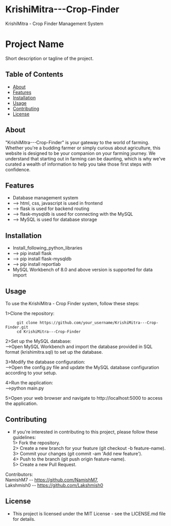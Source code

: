 # KrishiMitra---Crop-Finder
KrishiMitra - Crop Finder Management System 

# Project Name

Short description or tagline of the project.

## Table of Contents

- [About](#about)
- [Features](#features)
- [Installation](#installation)
- [Usage](#usage)
- [Contributing](#contributing)
- [License](#license)




## About

"KrishiMitra---Crop-Finder" is your gateway to the world of farming. Whether you're a budding farmer or simply curious
            about agriculture, this website is designed to be your companion on your farming journey. We understand that
            starting out in farming can be daunting, which is why we've curated a wealth of information to help you take
            those first steps with confidence.


## Features

- Database management system 
- --> html, css, javascript is used in frontend
- --> flask is used for backend routing
- --> flask-mysqldb is used for connecting with the MySQL
- --> MySQL is used for database storage


## Installation

- Install_following_python_libraries
- --> pip install flask
- --> pip install flask-mysqldb
- --> pip install reportlab
- MySQL Workbench of 8.0 and above version is supported for data import

## Usage

 To use the KrishiMitra - Crop Finder system, follow these steps:  

 1>Clone the repository:  

         git clone https://github.com/your_username/KrishiMitra---Crop-Finder.git  
         cd KrishiMitra---Crop-Finder 

 2>Set up the MySQL database:  
-->Open MySQL Workbench and import the database provided in SQL format (krishimitra.sql) to set up the database.  

 3>Modify the database configuration:  
-->Open the config.py file and update the MySQL database configuration according to your setup.  

 4>Run the application:  
-->python main.py

 5>Open your web browser and navigate to http://localhost:5000 to access the application.


## Contributing

- If you're interested in contributing to this project, please follow these guidelines:  
 1> Fork the repository.  
 2> Create a new branch for your feature (git checkout -b feature-name).  
 3> Commit your changes (git commit -am 'Add new feature').   
4> Push to the branch (git push origin feature-name).  
 5> Create a new Pull Request.

Contributors:  
    NamishM7 -- https://github.com/NamishM7,  
    Lakshmish0 -- https://github.com/Lakshmish0


## License

- This project is licensed under the MIT License - see the LICENSE.md file for details.
